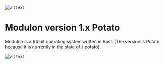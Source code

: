 ![alt text](https://travis-ci.org/modulon/kernel.svg?branch=master)
# Modulon version 1.x Potato

Modulon is a 64 bit operating system written in Rust.
(The version is Potato because it is currently in the state of a potato).

![alt text](https://raw.githubusercontent.com/modulon/kernel/master/screenshot.png)
